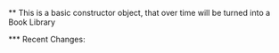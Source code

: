 ** This is a basic constructor object, that over time will be turned into a Book Library

*** Recent Changes:
